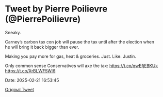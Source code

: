 # Tweet by Pierre Poilievre (@PierrePoilievre)

Sneaky. 

Carney’s carbon tax con job will pause the tax until after the election when he will bring it back bigger than ever.

Making you pay more for gas, heat &amp; groceries. Just. Like. Justin. 

Only common sense Conservatives will axe the tax: https://t.co/qwEfjEBKUk https://t.co/XrBLWF5Wl6

Date: 2025-02-21 16:53:45

[Original Tweet](https://x.com/PierrePoilievre/status/1892981045668073753)
